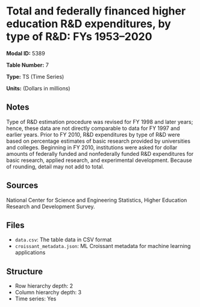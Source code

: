 # Total and federally financed higher education R&D expenditures, by type of R&D: FYs 1953&#8211;2020

**Modal ID:** 5389

**Table Number:** 7

**Type:** TS (Time Series)

**Units:** (Dollars in millions)

## Notes

Type of R&D estimation procedure was revised for FY 1998 and later years; hence, these data are not directly comparable to data for FY 1997 and earlier years. Prior to FY 2010, R&D expenditures by type of R&D were based on percentage estimates of basic research provided by universities and colleges. Beginning in FY 2010, institutions were asked for dollar amounts of federally funded and nonfederally funded R&D expenditures for basic research, applied research, and experimental development. Because of rounding, detail may not add to total.

## Sources

National Center for Science and Engineering Statistics, Higher Education Research and Development Survey.

## Files

- `data.csv`: The table data in CSV format
- `croissant_metadata.json`: ML Croissant metadata for machine learning applications

## Structure

- Row hierarchy depth: 2
- Column hierarchy depth: 3
- Time series: Yes
